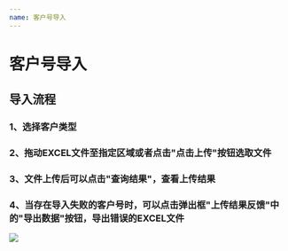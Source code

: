 ```yaml
---
name: 客户号导入
---
```


# 客户号导入

## 导入流程
### 1、选择客户类型
###	2、拖动EXCEL文件至指定区域或者点击"点击上传"按钮选取文件
### 3、文件上传后可以点击"查询结果"，查看上传结果
### 4、当存在导入失败的客户号时，可以点击弹出框"上传结果反馈"中的"导出数据"按钮，导出错误的EXCEL文件
![](http://upload-images.jianshu.io/upload_images/3990842-9f237b358d14c87d.gif?imageMogr2/auto-orient/strip)

